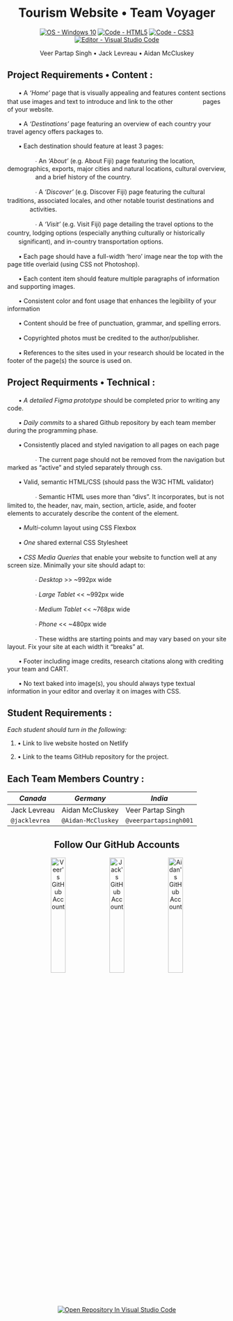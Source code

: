 <!-- Header -->
<h1 align="center">Tourism Website • Team Voyager</h1>

<!-- Badges Generated With https://michaelcurrin.github.io/badge-generator/#/ -->
<p align="middle">
  <a href="https://"><img src="https://img.shields.io/badge/OS-Windows_10-blueviolet?logo=windows&logoColor=white" alt="OS - Windows 10"></a>
  <a href="https://"><img src="https://img.shields.io/badge/Code-HTML5-blueviolet?logo=html5&logoColor=white" alt="Code - HTML5"></a>
  <a href="https://"><img src="https://img.shields.io/badge/Code-CSS3-blueviolet?logo=css3&logoColor=white" alt="Code - CSS3"></a>
  <a href="https://"><img src="https://img.shields.io/badge/Editor-Visual_Studio_Code-blueviolet?logo=visualstudiocode" alt="Editor - Visual Studio Code"></a>
</p>

<!-- List Of Team Members Beneath The Header -->
<p align="center">Veer Partap Singh • Jack Levreau • Aidan McCluskey<p>

<!-- Website Requirements Found From https://classroom.google.com/u/3/c/MzgwNTU4NDY3MTky/a/NDM0NjE0Nzg0ODk0/details -->
<!-- Not Using For Now "<h2 align="middle">Project Requirements</h2>" -->

<!-- Content Project Requirements -->
<h2>Project Requirements • Content :</h2>

<p>ㅤㅤ• A <i>‘Home’</i> page that is visually appealing and features content sections that use images and text to introduce and link to the other ㅤㅤㅤㅤㅤpages of your website.</p>

<p>ㅤㅤ• A <i>‘Destinations’</i> page featuring an overview of each country your travel agency offers packages to.</p>

<p>ㅤㅤ• Each destination should feature at least 3 pages:</p>

<p>ㅤㅤㅤㅤㅤ∙ An <i>‘About’</i> (e.g. About Fiji) page featuring the location, demographics, exports, major cities and natural locations, cultural overview, ㅤㅤㅤㅤㅤand a brief history of the country.</p>

<p>ㅤㅤㅤㅤㅤ∙ A <i>‘Discover’</i> (e.g. Discover Fiji) page featuring the cultural traditions, associated locales, and other notable tourist destinations and ㅤㅤㅤㅤㅤactivities.</p>

<p>ㅤㅤㅤㅤㅤ∙ A <i>‘Visit’</i> (e.g. Visit Fiji) page detailing the travel options to the country, lodging options (especially anything culturally or historically ㅤㅤㅤㅤㅤsignificant), and in-country transportation options.</p>

<p>ㅤㅤ• Each page should have a full-width ‘hero’ image near the top with the page title overlaid (using CSS not Photoshop).</p>

<p>ㅤㅤ• Each content item should feature multiple paragraphs of information and supporting images.</p>

<p>ㅤㅤ• Consistent color and font usage that enhances the legibility of your information</p>

<p>ㅤㅤ• Content should be free of punctuation, grammar, and spelling errors.</p>

<p>ㅤㅤ• Copyrighted photos must be credited to the author/publisher.</p>

<p>ㅤㅤ• References to the sites used in your research should be located in the footer of the page(s) the source is used on.</p>

<!-- Technical Project Requirements -->
<h2>Project Requirments • Technical :</h2>

<p>ㅤㅤ• <i>A detailed Figma prototype</i> should be completed prior to writing any code.</p>

<p>ㅤㅤ• <i>Daily commits</i> to a shared Github repository by each team member during the programming phase.</p>

<p>ㅤㅤ• Consistently placed and styled navigation to all pages on each page</p>
 
<p>ㅤㅤㅤㅤㅤ∙ The current page should not be removed from the navigation but marked as “active” and styled separately through css.</p>
  
<p>ㅤㅤ• Valid, semantic HTML/CSS (should pass the W3C HTML validator)</p>

<p>ㅤㅤㅤㅤㅤ∙ Semantic HTML uses more than “divs”. It incorporates, but is not limited to, the header, nav, main, section, article, aside, and footer ㅤㅤㅤㅤㅤelements to accurately describe the content of the element.</p>

<p>ㅤㅤ• <i>Multi</i>-column layout using CSS Flexbox</p>
  
<p>ㅤㅤ• <i>One</i> shared external CSS Stylesheet</p>
  
<p>ㅤㅤ• <i>CSS Media Queries</i> that enable your website to function well at any screen size. Minimally your site should adapt to:</p>
  
<p>ㅤㅤㅤㅤㅤ∙ <i>Desktop</i> >> ~992px wide</p>

<p>ㅤㅤㅤㅤㅤ∙ <i>Large Tablet</i> << ~992px wide</p>

<p>ㅤㅤㅤㅤㅤ∙ <i>Medium Tablet</i> << ~768px wide</p>

<p>ㅤㅤㅤㅤㅤ∙ <i>Phone</i> << ~480px wide</p>

<p>ㅤㅤㅤㅤㅤ∙ These widths are starting points and may vary based on your site layout. Fix your site at each width it “breaks” at.</p>

<p>ㅤㅤ• Footer including image credits, research citations along with crediting your team and CART.</p>
  
<p>ㅤㅤ• No text baked into image(s), you should always type textual information in your editor and overlay it on images with CSS.</p>
              
<!-- Website Requirements Found From https://classroom.google.com/u/3/c/MzgwNTU4NDY3MTky/a/NDM0NjE0Nzg0ODk0/details -->
<h2>Student Requirements :</h2>

_Each student should turn in the following:_
1. • Link to live website hosted on Netlify

2. • Link to the teams GitHub repository for the project.
         
<!-- Chart Header -->
<h2>Each Team Members Country :</h2>

<!-- Chart Of Which Student Contributed To Which Country -->
| ***Canada***   | ***Germany***      | ***India***           |
| -------------- | ------------------ | --------------------- |
| Jack Levreau   | Aidan McCluskey    | Veer Partap Singh     |
| `@jacklevrea`  | `@Aidan-McCluskey` | `@veerpartapsingh001` |         
   
<!-- Links To Our GitHub Accounts , Somewhat As A Footer -->
<h2 align="center">Follow Our GitHub Accounts</h2>
              
<p align="middle">
  <a href="https://github.com/veerpartapsingh001" title="Go to Veer's GitHub profile"><img src="https://img.shields.io/static/v1?label=Follow&message=Veer Partap Singh&color=blueviolet&logo=github" alt="Veer's GitHub Account" width="26%"></a>
  <a href="https://github.com/jacklevrea" title="Go to Jack's GitHub profile"><img src="https://img.shields.io/static/v1?label=Follow&message=Jack Levreau&color=blueviolet&logo=github" alt="Jack's GitHub Account" width="26%"></a>
   <a href="https://github.com/Aidan-McCluskey" title="Go to Aidan's GitHub profile"><img src="https://img.shields.io/static/v1?label=Follow&message=Aidan McCluskey&color=blueviolet&logo=github" alt="Aidan's GitHub Account" width="26%"></a>
</p>

<p align="middle">
  <a href="https://classroom.github.com/assets/open-in-vscode-f059dc9a6f8d3a56e377f745f24479a46679e63a5d9fe6f495e02850cd0d8118.svg"><img src="https://img.shields.io/badge/Open_Repository_In-Visual_Studio_Code-blueviolet?logo=visualstudiocode" alt="Open Repository In Visual Studio Code"></a>
</p>
